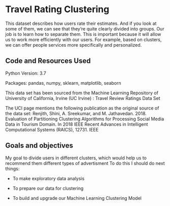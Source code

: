 # Travel Rating Clustering

This dataset describes how users rate their estimates. And if you look at some of them, we can see that they’re quite clearly divided into groups. Our job is to learn how to separate them. This is important because it will allow us to work more efficiently with our users. For example, based on clusters, we can offer people services more specifically and personalized.

## Code and Resources Used
Python Version: 3.7

Packages: pandas, numpy, sklearn, matplotlib, seaborn

This data set has been sourced from the Machine Learning Repository of University of California, Irvine (UC Irvine) : Travel Review Ratings Data Set

The UCI page mentions the following publication as the original source of the data set: Renjith, Shini, A. Sreekumar, and M. Jathavedan. 2018. Evaluation of Partitioning Clustering Algorithms for Processing Social Media Data in Tourism Domain. In 2018 IEEE Recent Advances in Intelligent Computational Systems (RAICS), 12731. IEEE

## Goals and objectives
My goal to divide users in different clusters, which would help us to recommend them different types of advertisment
To do this I should do next things:

  - To make exploratory data analysis

  - To prepare our data for clustering

  - To build and upgrade our Machine Learning Clustering Model
